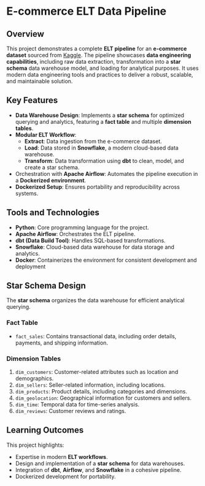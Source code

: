 # E-commerce ELT Data Pipeline
## Overview
This project demonstrates a complete **ELT pipeline** for an **e-commerce dataset** sourced from [Kaggle](https://www.kaggle.com/datasets/olistbr/brazilian-ecommerce?select=olist_products_dataset.csv). The pipeline showcases **data engineering capabilities**, including raw data extraction, transformation into a **star schema** data warehouse model, and loading for analytical purposes. It uses modern data engineering tools and practices to deliver a robust, scalable, and maintainable solution.
## Key Features
- **Data Warehouse Design**: Implements a **star schema** for optimized querying and analytics, featuring a **fact table** and multiple **dimension tables**.
- **Modular ELT Workflow**:
  - **Extract**: Data ingestion from the e-commerce dataset.
  - **Load**: Data stored in **Snowflake**, a modern cloud-based data warehouse.
  - **Transform**: Data transformation using **dbt** to clean, model, and create a star schema.
- Orchestration with **Apache Airflow**: Automates the pipeline execution in a **Dockerized environment**.
- **Dockerized Setup**: Ensures portability and reproducibility across systems.
## Tools and Technologies
- **Python**: Core programming language for the project.
- **Apache Airflow**: Orchestrates the ELT pipeline.
- **dbt (Data Build Tool)**: Handles SQL-based transformations.
- **Snowflake**: Cloud-based data warehouse for data storage and analytics.
- **Docker**: Containerizes the environment for consistent development and deployment
## Star Schema Design
The **star schema** organizes the data warehouse for efficient analytical querying.
### Fact Table
- `fact_sales`: Contains transactional data, including order details, payments, and shipping information.
### Dimension Tables
1. `dim_customers`: Customer-related attributes such as location and demographics.
2. `dim_sellers`: Seller-related information, including locations.
3. `dim_products`: Product details, including categories and dimensions.
4. `dim_geolocation`: Geographical information for customers and sellers.
5. `dim_time`: Temporal data for time-series analysis.
6. `dim_reviews`: Customer reviews and ratings.
## Learning Outcomes
This project highlights:
- Expertise in modern **ELT workflows**.
- Design and implementation of a **star schema** for data warehouses.
- Integration of **dbt**, **Airflow**, and **Snowflake** in a cohesive pipeline.
- Dockerized development for portability.
